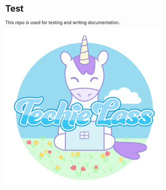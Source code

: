 # Test

This repo is used for testing and writing documentation. 

![](images/UnicornLogoCombined%402x.png)
